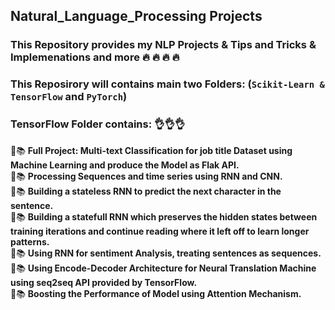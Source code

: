 ## Natural_Language_Processing Projects
### This Repository provides my NLP Projects & Tips and Tricks & Implemenations and more  :fire: :fire: :fire: :fire:

### This Reposirory will contains main two Folders: (`Scikit-Learn & TensorFlow` and `PyTorch`)

### TensorFlow Folder contains: 👌👌👌
:pencil::books: __Full Project: Multi-text Classification for job title Dataset using Machine Learning and produce the Model as Flak API.__  <br />
:pencil::books: __Processing Sequences and time series using RNN and CNN.__ <br />
:pencil::books: __Building a stateless RNN to predict the next character in the sentence.__  <br />
:pencil::books: __Building a statefull RNN which preserves the hidden states between training iterations and continue     reading where it left off to learn longer patterns.__ <br />
:pencil::books: __Using RNN for sentiment Analysis, treating sentences as sequences.__ <br />
:pencil::books: __Using Encode-Decoder Architecture for Neural Translation Machine using seq2seq API provided by TensorFlow.__ <br />
:pencil::books: __Boosting the Performance of Model using Attention Mechanism.__ <br />

